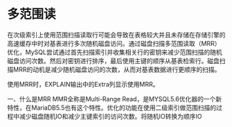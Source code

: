 

# 多范围读


在次级索引上使用范围扫描读取行可能会导致在表格较大并且未存储在存储引擎的高速缓存中时对基表进行多次随机磁盘访问。通过磁盘扫描多范围读取（MRR）优化，MySQL尝试通过首先扫描索引并收集相关行的密钥来减少范围扫描的随机磁盘访问次数。然后对密钥进行排序，最后使用主键的顺序从基表检索行。磁盘扫描MRR的动机是减少随机磁盘访问的次数，从而对基表数据进行更顺序的扫描。

使用MRR时，EXPLAIN输出中的Extra列显示使用MRR。


一、什么是MRR
MMR全称是Multi-Range Read，是MYSQL5.6优化器的一个新特性，在MariaDB5.5也有这个特性。优化的功能在使用二级索引做范围扫描的过程中减少磁盘随机IO和减少主键索引的访问次数。将随机IO转换为顺序IO


